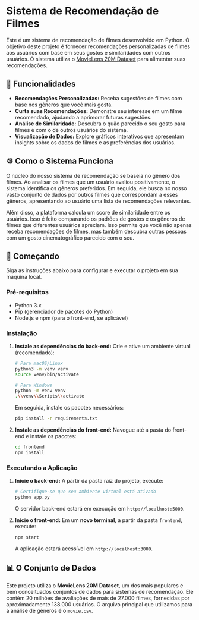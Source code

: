 # Sistema de Recomendação de Filmes

Este é um sistema de recomendação de filmes desenvolvido em Python. O objetivo deste projeto é fornecer recomendações personalizadas de filmes aos usuários com base em seus gostos e similaridades com outros usuários. O sistema utiliza o [MovieLens 20M Dataset](https://www.kaggle.com/datasets/grouplens/movielens-20m-dataset) para alimentar suas recomendações.

## 🚀 Funcionalidades

-   **Recomendações Personalizadas:** Receba sugestões de filmes com base nos gêneros que você mais gosta.
-   **Curta suas Recomendações:** Demonstre seu interesse em um filme recomendado, ajudando a aprimorar futuras sugestões.
-   **Análise de Similaridade:** Descubra o quão parecido o seu gosto para filmes é com o de outros usuários do sistema.
-   **Visualização de Dados:** Explore gráficos interativos que apresentam insights sobre os dados de filmes e as preferências dos usuários.

## ⚙️ Como o Sistema Funciona

O núcleo do nosso sistema de recomendação se baseia no gênero dos filmes. Ao analisar os filmes que um usuário avaliou positivamente, o sistema identifica os gêneros preferidos. Em seguida, ele busca no nosso vasto conjunto de dados por outros filmes que correspondam a esses gêneros, apresentando ao usuário uma lista de recomendações relevantes.

Além disso, a plataforma calcula um score de similaridade entre os usuários. Isso é feito comparando os padrões de gostos e os gêneros de filmes que diferentes usuários apreciam. Isso permite que você não apenas receba recomendações de filmes, mas também descubra outras pessoas com um gosto cinematográfico parecido com o seu.

## 🏁 Começando

Siga as instruções abaixo para configurar e executar o projeto em sua máquina local.

### Pré-requisitos

-   Python 3.x
-   Pip (gerenciador de pacotes do Python)
-   Node.js e npm (para o front-end, se aplicável)

### Instalação

1.  **Instale as dependências do back-end:**
    Crie e ative um ambiente virtual (recomendado):
    ```bash
    # Para macOS/Linux
    python3 -m venv venv
    source venv/bin/activate

    # Para Windows
    python -m venv venv
    .\\venv\\Scripts\\activate
    ```
    Em seguida, instale os pacotes necessários:
    ```bash
    pip install -r requirements.txt
    ```

2.  **Instale as dependências do front-end:**
    Navegue até a pasta do front-end e instale os pacotes:
    ```bash
    cd frontend
    npm install
    ```

### Executando a Aplicação

1.  **Inicie o back-end:**
    A partir da pasta raiz do projeto, execute:
    ```bash
    # Certifique-se que seu ambiente virtual está ativado
    python app.py 
    ```
    O servidor back-end estará em execução em `http://localhost:5000`.

2.  **Inicie o front-end:**
    Em um **novo terminal**, a partir da pasta `frontend`, execute:
    ```bash
    npm start
    ```
    A aplicação estará acessível em `http://localhost:3000`.

## 📊 O Conjunto de Dados

Este projeto utiliza o **MovieLens 20M Dataset**, um dos mais populares e bem conceituados conjuntos de dados para sistemas de recomendação. Ele contém 20 milhões de avaliações de mais de 27.000 filmes, fornecidas por aproximadamente 138.000 usuários. O arquivo principal que utilizamos para a análise de gêneros é o `movie.csv`.
